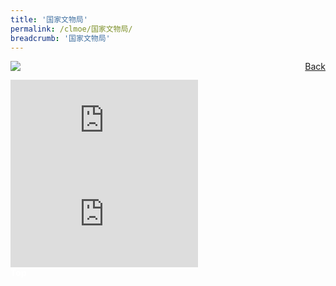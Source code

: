 ```yaml
---
title: '国家文物局'
permalink: /clmoe/国家文物局/
breadcrumb: '国家文物局'
---
```

<a href="/gallery/华文学习展示区-chinese-exhibitions-e/community-partners/" style="float:right;">Back</a>
<img src="/images/NHB-CL.jpg">
 <div class="video-container">
  <iframe src="https://www.youtube.com/embed/videoseries?list=PLjHnZe9ZyqbRPBtenqbjIOqpeiIotWdam" frameborder="0" allow="accelerometer; autoplay; encrypted-media; gyroscope; picture-in-picture" allowfullscreen></iframe></div>

<div class="video-container">
  <iframe src="https://www.youtube.com/embed/xz1Ba0_G5JA" frameborder="0" allow="accelerometer; autoplay; encrypted-media; gyroscope; picture-in-picture" allowfullscreen></iframe></div>

<div class="btntop"><a href="#top" style="text-decoration:none;"><span style="color:white"><b>Top</b></span></a></div>
